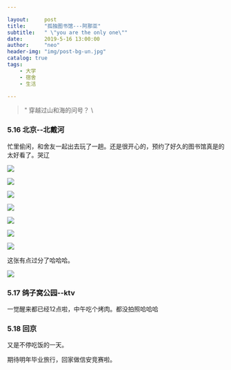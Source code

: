 ```yaml
---

layout:     post
title:      "孤独图书馆---阿那亚"
subtitle:   " \"you are the only one\""
date:       2019-5-16 13:00:00
author:     "neo"
header-img: "img/post-bg-un.jpg"
catalog: true
tags:
    - 大学
    - 宿舍
    - 生活

---
```


> " 穿越过山和海的问号？ \  

### 5.16 北京--北戴河

忙里偷闲，和舍友一起出去玩了一趟。还是很开心的，预约了好久的图书馆真是的太好看了。哭辽

![](https://neoyanghc-picture.oss-cn-beijing.aliyuncs.com/955822d209db3f48707d1c164106f7c.jpg)

![](https://neoyanghc-picture.oss-cn-beijing.aliyuncs.com/62718716cbcac8489e46800ee422a4c.jpg)

![](https://neoyanghc-picture.oss-cn-beijing.aliyuncs.com/1785560be5176705fe8b0bff1101ca3.jpg)

![](https://neoyanghc-picture.oss-cn-beijing.aliyuncs.com/7dfb8acc302df499a5174d5283d2a88.jpg)

![](https://neoyanghc-picture.oss-cn-beijing.aliyuncs.com/8d081d9a5a542ba2a01835b8d5dc187.jpg)

![](https://neoyanghc-picture.oss-cn-beijing.aliyuncs.com/4275b348ab836633b8b6a7b955ba0de.jpg)

![](https://neoyanghc-picture.oss-cn-beijing.aliyuncs.com/69e7d0afde0bf3ee01a6e127135d670.jpg)

这张有点过分了哈哈哈。

![](https://neoyanghc-picture.oss-cn-beijing.aliyuncs.com/90fff2a3bea3fa94600d2a3fc2089f4.jpg)

### 5.17 鸽子窝公园--ktv

一觉醒来都已经12点啦，中午吃个烤肉。都没拍照哈哈哈

### 5.18 回京

又是不停吃饭的一天。

期待明年毕业旅行，回家做信安竞赛啦。

